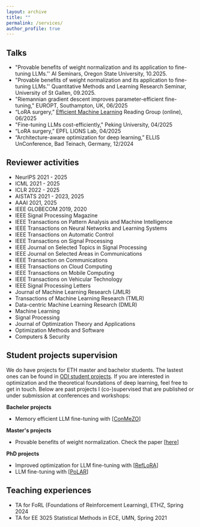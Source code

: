 ```yaml
---
layout: archive
title: ""
permalink: /services/
author_profile: true
---
```


Talks
---
- "Provable benefits of weight normalization and its application to fine-tuning LLMs.'' AI Seminars, Oregon State University, 10.2025.
- "Provable benefits of weight normalization and its application to fine-tuning LLMs.'' Quantitative Methods and Learning Research Seminar, University of St Gallen, 09.2025.
- "Riemannian gradient descent improves parameter-efficient fine-tuning," EUROPT, Southampton, UK, 06/2025
- “LoRA surgery,” [Efficient Machine Learning](https://sites.google.com/view/efficientml) Reading Group (online), 06/2025
- "Fine-tuning LLMs cost-efficiently," Peking University, 04/2025
- “LoRA surgery,” EPFL LIONS Lab, 04/2025
- “Architecture-aware optimization for deep learning,” ELLIS UnConference, Bad Teinach, Germany, 12/2024



Reviewer activities
----
- NeurIPS 2021 - 2025
- ICML 2021 - 2025
- ICLR 2022 - 2025
- AISTATS 2021 - 2023, 2025
- AAAI 2021, 2025
- IEEE GLOBECOM 2019, 2020
- IEEE Signal Processing Magazine
- IEEE Transactions on Pattern Analysis and Machine Intelligence
- IEEE Transactions on Neural Networks and Learning Systems
- IEEE Transactions on Automatic Control
- IEEE Transactions on Signal Processing
- IEEE Journal on Selected Topics in Signal Processing
- IEEE Journal on Selected Areas in Communications
- IEEE Transaction on Communications 
- IEEE Transactions on Cloud Computing
- IEEE Transactions on Mobile Computing
- IEEE Transactions on Vehicular Technology
- IEEE Signal Processing Letters
- Journal of Machine Learning Research (JMLR)
- Transactions of Machine Learning Research (TMLR)
- Data-centric Machine Learning Research (DMLR)
- Machine Learning
- Signal Processing
- Journal of Optimization Theory and Applications
- Optimization Methods and Software
- Computers & Security



Student projects supervision
----
We do have projects for ETH master and bachelor students. 
The lastest ones can be found in [ODI student projects](https://odi.inf.ethz.ch/ThesisProjects).
If you are interested in optimization and the theoretical foundations of deep learning, feel free to get in touch.
Below are past projects I (co-)supervised that are published or under submission at conferences and workshops:

**Bachelor projects**
- Memory efficient LLM fine-tuning with [[ConMeZO](https://github.com/lk-eg/Computationally-Efficient-SAM)]

**Master's projects**
- Provable benefits of weight normalization. Check the paper [[here](https://arxiv.org/pdf/2510.01175)]

**PhD projects**
- Improved optimization for LLM fine-tuning with [[RefLoRA](https://arxiv.org/abs/2505.18877)]
- LLM fine-tuning with [[PoLAR](https://arxiv.org/abs/2506.03133)]


Teaching experiences 
----
- TA for FoRL (Foundations of Reinforcement Learning), ETHZ, Spring 2024
- TA for EE 3025 Statistical Methods in ECE, UMN, Spring 2021

